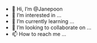 - 👋 Hi, I’m @Janepoon
- 👀 I’m interested in ...
- 🌱 I’m currently learning ...
- 💞️ I’m looking to collaborate on ...
- 📫 How to reach me ...

<!---
Janepoon/Janepoon is a ✨ special ✨ repository because its `README.md` (this file) appears on your GitHub profile.
You can click the Preview link to take a look at your changes.
--->
